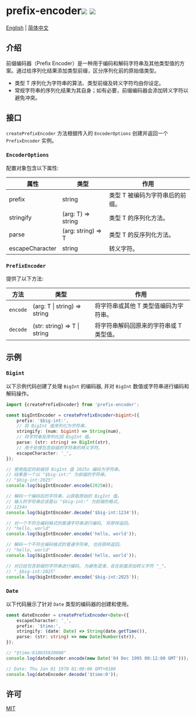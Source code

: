 # prefix-encoder<a href="https://github.com/memo-cn/prefix-encoder/blob/main/README.zh-CN.md"><img src="https://img.shields.io/npm/v/prefix-encoder.svg" /></a> <a href="https://github.com/memo-cn/prefix-encoder/blob/main/README.zh-CN.md"><img src="https://packagephobia.now.sh/badge?p=prefix-encoder" /></a>

[English](https://github.com/memo-cn/prefix-encoder/blob/main/README.md) | [简体中文](https://github.com/memo-cn/prefix-encoder/blob/main/README.zh-CN.md)

## 介绍

前缀编码器（Prefix Encoder）是一种用于编码和解码字符串及其他类型值的方案。通过给序列化结果添加类型前缀，区分序列化前的原始值类型。

- 类型 T 序列化为字符串的算法、类型前缀及转义字符均由你设定。
- 常规字符串的序列化结果为其自身；如有必要，前缀编码器会添加转义字符以避免冲突。

## 接口

`createPrefixEncoder` 方法根据传入的 `EncoderOptions` 创建并返回一个 `PrefixEncoder` 实例。

### `EncoderOptions`

配置对象包含以下属性:

| 属性            | 类型               | 作用                            |
| --------------- | ------------------ | ------------------------------- |
| prefix          | string             | 类型 T 被编码为字符串后的前缀。 |
| stringify       | (arg: T) => string | 类型 T 的序列化方法。           |
| parse           | (arg: string) => T | 类型 T 的反序列化方法。         |
| escapeCharacter | string             | 转义字符。                      |

### `PrefixEncoder`

提供了以下方法:

| 方法     | 类型                         | 作用                                    |
| -------- | ---------------------------- | --------------------------------------- |
| `encode` | (arg: T \| string) => string | 将字符串或其他 T 类型值编码为字符串。   |
| `decode` | (str: string) => T \| string | 将字符串解码回原来的字符串或 T 类型值。 |

## 示例

### `Bigint`

以下示例代码创建了处理 `BigInt` 的编码器, 并对 `BigInt` 数值或字符串进行编码和解码操作。

```ts
import {createPrefixEncoder} from 'prefix-encoder';

const bigIntEncoder = createPrefixEncoder<bigint>({
    prefix: '$big-int:',
    // 将 BigInt 值序列化为字符串。
    stringify: (num: bigint) => String(num),
    // 将字符串反序列化回 BigInt 值。
    parse: (str: string) => BigInt(str),
    // 用于处理包含前缀的字符串的转义字符。
    escapeCharacter: '_',
});

// 使用指定的前缀将 BigInt 值 2025n 编码为字符串。
// 结果是一个以 "$big-int:" 为前缀的字符串。
// "$big-int:2025"
console.log(bigIntEncoder.encode(2025n));

// 解码一个编码后的字符串，以获取原始的 BigInt 值。
// 输入的字符串应该是以 "$big-int:" 为前缀的格式。
// 1234n
console.log(bigIntEncoder.decode('$big-int:1234'));

// 对一个不符合编码格式的普通字符串进行编码, 将原样返回。
// "hello, world"
console.log(bigIntEncoder.encode('hello, world'));

// 解码一个不符合编码格式的普通字符串, 也将原样返回。
// "hello, world"
console.log(bigIntEncoder.decode('hello, world'));

// 对已经包含前缀的字符串进行编码, 为避免混淆，会在前面添加转义字符 "_"。
// "_$big-int:2025"
console.log(bigIntEncoder.encode('$big-int:2025'));
```

### `Date`

以下代码展示了针对 `Date` 类型的编码器的创建和使用。

```ts
const dateEncoder = createPrefixEncoder<Date>({
    escapeCharacter: '_',
    prefix: '$time:',
    stringify: (date: Date) => String(date.getTime()),
    parse: (str: string) => new Date(Number(str)),
});

// "$time:818035920000"
console.log(dateEncoder.encode(new Date('04 Dec 1995 00:12:00 GMT')));

// Date: Thu Jan 01 1970 01:00:00 GMT+0100
console.log(dateEncoder.decode('$time:0'));
```

## 许可

[MIT](./LICENSE)
